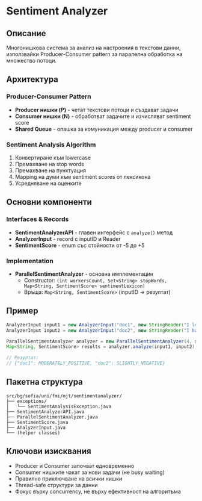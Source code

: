 # Sentiment Analyzer

## Описание
Многонишкова система за анализ на настроения в текстови данни, използвайки Producer-Consumer pattern за паралелна обработка на множество потоци.

## Архитектура

### Producer-Consumer Pattern
- **Producer нишки (P)** - четат текстови потоци и създават задачи
- **Consumer нишки (N)** - обработват задачите и изчисляват sentiment score
- **Shared Queue** - опашка за комуникация между producer и consumer

### Sentiment Analysis Algorithm
1. Конвертиране към lowercase
2. Премахване на stop words
3. Премахване на пунктуация
4. Mapping на думи към sentiment scores от лексикона
5. Усредняване на оценките

## Основни компоненти

### Interfaces & Records
- **SentimentAnalyzerAPI** - главен интерфейс с `analyze()` метод
- **AnalyzerInput** - record с inputID и Reader
- **SentimentScore** - enum със стойности от -5 до +5

### Implementation
- **ParallelSentimentAnalyzer** - основна имплементация
    - Constructor: `(int workersCount, Set<String> stopWords, Map<String, SentimentScore> sentimentLexicon)`
    - Връща: `Map<String, SentimentScore>` (inputID → резултат)

## Пример
```java
AnalyzerInput input1 = new AnalyzerInput("doc1", new StringReader("I love java"));
AnalyzerInput input2 = new AnalyzerInput("doc2", new StringReader("I hate bugs"));

ParallelSentimentAnalyzer analyzer = new ParallelSentimentAnalyzer(4, stopWords, lexicon);
Map<String, SentimentScore> results = analyzer.analyze(input1, input2);

// Резултат:
// {"doc1": MODERATELY_POSITIVE, "doc2": SLIGHTLY_NEGATIVE}
```

## Пакетна структура
```
src/bg/sofia/uni/fmi/mjt/sentimentanalyzer/
├── exceptions/
│   └── SentimentAnalysisException.java
├── SentimentAnalyzerAPI.java
├── ParallelSentimentAnalyzer.java
├── SentimentScore.java
├── AnalyzerInput.java
└── (helper classes)
```

## Ключови изисквания
- Producer и Consumer започват едновременно
- Consumer нишките чакат за нови задачи (не busy waiting)
- Правилно приключване на всички нишки
- Thread-safe структури за данни
- Фокус върху concurrency, не върху ефективност на алгоритъма